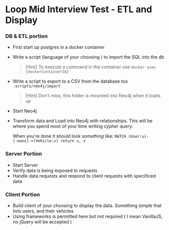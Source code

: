 # Loop Mid Interview Test - ETL and Display

### DB & ETL portion
- First start up postgres in a docker container
- Write a script (language of your choosing ) to import the SQL into the db
  > [Hint] To execute a command in the container use `docker exec {dockerContainerId}`
- Write a script to export to a CSV from the database too `.scripts/neo4j/import`
  > [Hint] Don't miss, this folder is mounted into Neo4j when it loads up
- Start Neo4j
- Transform data and Load into Neo4j with relationships.
  This will be where you spend most of your time writing cypher query.

  When you're done it should look _something_ like:
  `MATCH (User:u)-[:owns]->(Vehicle:v) return u, v`

### Server Portion
- Start Server
- Verify data is being exposed to requests
- Handle data requests and respond to client requests with specificed data

### Client Portion
- Build client of your choosing to display the data. Something simple that lists users, and their vehicles
- Using frameworks is permitted here but not required ( I mean VanillaJS, no jQuery will be accepted )
